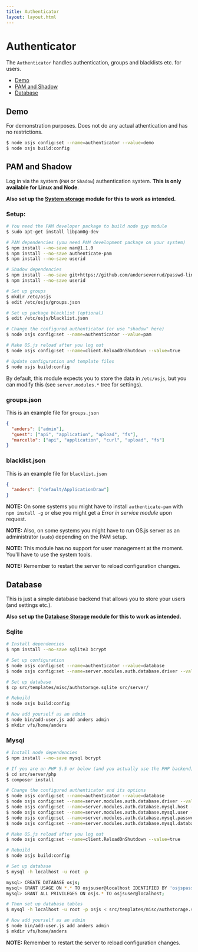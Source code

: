 ```yaml
---
title: Authenticator
layout: layout.html
---
```


# Authenticator

The `Authenticator` handles authentication, groups and blacklists etc. for users.

* [Demo](#demo)
* [PAM and Shadow](#pam-and-shadow)
* [Database](#database)

## Demo

For demonstration purposes. Does not do any actual athentication and has no restrictions.

```bash
$ node osjs config:set --name=authenticator --value=demo
$ node osjs build:config
```

## PAM and Shadow

Log in via the system (`PAM` or `Shadow`) authentication system. **This is only available for Linux and Node**.

**Also set up the [System storage](/configuration/storage/#system) module for this to work as intended.**

### Setup:

```bash
# You need the PAM developer package to build node gyp module
$ sudo apt-get install libpam0g-dev

# PAM dependencies (you need PAM development package on your system)
$ npm install --no-save nan@1.1.0
$ npm install --no-save authenticate-pam
$ npm install --no-save userid

# Shadow dependencies
$ npm install --no-save git+https://github.com/andersevenrud/passwd-linux
$ npm install --no-save userid

# Set up groups
$ mkdir /etc/osjs
$ edit /etc/osjs/groups.json

# Set up package blacklist (optional)
$ edit /etc/osjs/blacklist.json

# Change the configured authenticator (or use "shadow" here)
$ node osjs config:set --name=authenticator --value=pam

# Make OS.js reload after you log out
$ node osjs config:set --name=client.ReloadOnShutdown --value=true

# Update configuration and template files
$ node osjs build:config
```

By default, this module expects you to store the data in `/etc/osjs`, but you can modify this (see `server.modules.*` tree for settings).

### groups.json

This is an example file for `groups.json`

```json
{
  "anders": ["admin"],
  "guest": ["api", "application", "upload", "fs"],
  "marcello": ["api", "application", "curl", "upload", "fs"]
}
```

### blacklist.json

This is an example file for `blacklist.json`

```json
{
  "anders": ["default/ApplicationDraw"]
}
```

**NOTE:** On some systems you might have to install `authenticate-pam` with `npm install -g` or else you might get a *Error in service module* upon request.

**NOTE:** Also, on some systems you might have to run OS.js server as an administrator (`sudo`) depending on the PAM setup.

**NOTE:** This module has no support for user management at the moment. You'll have to use the system tools.

**NOTE:** Remember to restart the server to reload configuration changes.

## Database

This is just a simple database backend that allows you to store your users (and settings etc.).

**Also set up the [Database Storage](/configuration/storage/#database) module for this to work as intended.**

### Sqlite

```bash
# Install dependencies
$ npm install --no-save sqlite3 bcrypt

# Set up configuration
$ node osjs config:set --name=authenticator --value=database
$ node osjs config:set --name=server.modules.auth.database.driver --value=sqlite

# Set up database
$ cp src/templates/misc/authstorage.sqlite src/server/

# Rebuild
$ node osjs build:config

# Now add yourself as an admin
$ node bin/add-user.js add anders admin
$ mkdir vfs/home/anders
```

### Mysql

```bash
# Install node dependencies
$ npm install --no-save mysql bcrypt

# If you are on PHP 5.5 or below (and you actually use the PHP backend):
$ cd src/server/php
$ composer install

# Change the configured authenticator and its options
$ node osjs config:set --name=authenticator --value=database
$ node osjs config:set --name=server.modules.auth.database.driver --value=mysql
$ node osjs config:set --name=server.modules.auth.database.mysql.host --value=localhost
$ node osjs config:set --name=server.modules.auth.database.mysql.user --value=osjsuser
$ node osjs config:set --name=server.modules.auth.database.mysql.password --value=osjspassword
$ node osjs config:set --name=server.modules.auth.database.mysql.database --value=osjs

# Make OS.js reload after you log out
$ node osjs config:set --name=client.ReloadOnShutdown --value=true

# Rebuild
$ node osjs build:config

# Set up database
$ mysql -h localhost -u root -p

mysql> CREATE DATABASE osjs;
mysql> GRANT USAGE ON *.* TO osjsuser@localhost IDENTIFIED BY 'osjspassword';
mysql> GRANT ALL PRIVILEGES ON osjs.* TO osjsuser@localhost;

# Then set up database tables
$ mysql -h localhost -u root -p osjs < src/templates/misc/authstorage.sql

# Now add yourself as an admin
$ node bin/add-user.js add anders admin
$ mkdir vfs/home/anders
```

**NOTE:** Remember to restart the server to reload configuration changes.
